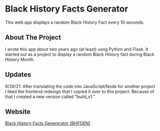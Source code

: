 # Black History Facts Generator
This web app displays a random Black History Fact every 10 seconds.

## About The Project
I wrote this app about two years ago (at least) usng Python and Flask. It started out as a project to display a random Black History fact during Black History Month.

## Updates
9/28/21: After translating the code into JavaScript/Node for another project I liked the frontend redesign that I copied it over to this project. Because of that I created a new version called "build_v1."

## Website
[Black History Facts Genererator (BHFGEN)](https://bhfgen.com)
